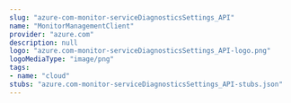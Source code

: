 ```yaml
---
slug: "azure-com-monitor-serviceDiagnosticsSettings_API"
name: "MonitorManagementClient"
provider: "azure.com"
description: null
logo: "azure.com-monitor-serviceDiagnosticsSettings_API-logo.png"
logoMediaType: "image/png"
tags:
- name: "cloud"
stubs: "azure.com-monitor-serviceDiagnosticsSettings_API-stubs.json"
---
```

